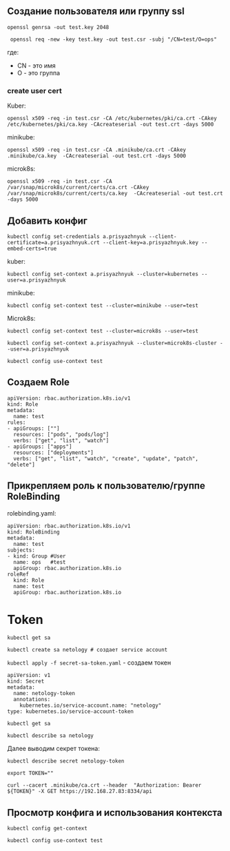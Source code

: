 

##  Создание пользователя или группу ssl

``openssl genrsa -out test.key 2048``

`` openssl req -new -key test.key -out test.csr -subj "/CN=test/O=ops"``
 
 где:
 - CN - это имя
 - O - это группа

### create user cert
Kuber:

``openssl x509 -req -in test.csr -CA /etc/kubernetes/pki/ca.crt -CAkey /etc/kubernetes/pki/ca.key -CAcreateserial -out test.crt -days 5000``

minikube:

``openssl x509 -req -in test.csr -CA .minikube/ca.crt -CAkey .minikube/ca.key  -CAcreateserial -out test.crt -days 5000``

microk8s:

``openssl x509 -req -in test.csr -CA /var/snap/microk8s/current/certs/ca.crt -CAkey /var/snap/microk8s/current/certs/ca.key  -CAcreateserial -out test.crt -days 5000``

## Добавить конфиг 

``kubectl config set-credentials a.prisyazhnyuk --client-certificate=a.prisyazhnyuk.crt --client-key=a.prisyazhnyuk.key --embed-certs=true``

kuber:

``kubectl config set-context a.prisyazhnyuk --cluster=kubernetes --user=a.prisyazhnyuk``

minikube:

``kubectl config set-context test --cluster=minikube --user=test``

Microk8s:

``kubectl config set-context test --cluster=microk8s --user=test``

``kubectl config set-context a.prisyazhnyuk --cluster=microk8s-cluster --user=a.prisyazhnyuk``


``kubectl config use-context test``

## Создаем Role

```
apiVersion: rbac.authorization.k8s.io/v1
kind: Role
metadata:
  name: test
rules:
- apiGroups: [""]
  resources: ["pods", "pods/log"]
  verbs: ["get", "list", "watch"]
- apiGroups: ["apps"]
  resources: ["deployments"]
  verbs: ["get", "list", "watch", "create", "update", "patch", "delete"]
```
## Прикрепляем роль к пользователю/группе RoleBinding

rolebinding.yaml:

```
apiVersion: rbac.authorization.k8s.io/v1
kind: RoleBinding
metadata:
  name: test
subjects:
- kind: Group #User
  name: ops   #test
  apiGroup: rbac.authorization.k8s.io
roleRef
  kind: Role
  name: test
  apiGroup: rbac.authorization.k8s.io

```


# Token

``kubectl get sa``

```kubectl create sa netology # создает service account```

``kubectl apply -f secret-sa-token.yaml`` - создаем токен
```
apiVersion: v1
kind: Secret
metadata:
  name: netology-token
  annotations:
    kubernetes.io/service-account.name: "netology"
type: kubernetes.io/service-account-token
```
``kubectl get sa``

``kubectl describe sa netology``

Далее выводим секрет токена:

``kubectl describe secret netology-token``

``export TOKEN=""``

``curl --cacert .minikube/ca.crt --header  "Authorization: Bearer ${TOKEN}" -X GET https://192.168.27.83:8334/api``

## Просмотр конфига и использования контекста
``kubectl config get-context``

``kubectl config use-context test``

